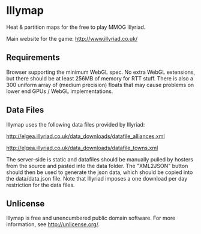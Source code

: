 Illymap
=======

Heat & partition maps for the free to play MMOG Illyriad.

Main website for the game: <http://www.illyriad.co.uk/>


Requirements
------------

Browser supporting the minimum WebGL spec. No extra WebGL extensions, but there should be at least 256MB of memory for RTT stuff.
There is also a 300 uniform array of (medium precision) floats that may cause problems on lower end GPUs / WebGL implementations.


Data Files
----------

Illymap uses the following data files provided by Illyriad:

<http://elgea.illyriad.co.uk/data_downloads/datafile_alliances.xml>

<http://elgea.illyriad.co.uk/data_downloads/datafile_towns.xml>

The server-side is static and datafiles should be manually pulled by hosters from the source and pasted into the data folder.
The "XML2JSON" button should then be used to generate the json data, which should be copied into the data/data.json file.
Note that Illyriad imposes a one download per day restriction for the data files.


Unlicense
---------

Illymap is free and unencumbered public domain software. For more information, see <http://unlicense.org/>.
